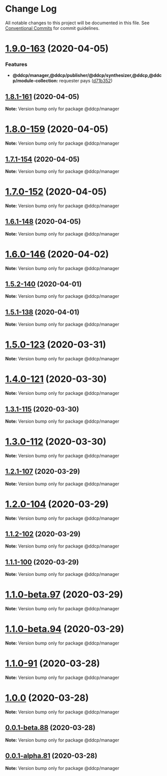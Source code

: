 # Change Log

All notable changes to this project will be documented in this file.
See [Conventional Commits](https://conventionalcommits.org) for commit guidelines.

# [1.9.0-163](https://github.com/curquhart/ddcp/compare/v1.8.1-161...v1.9.0-163) (2020-04-05)


### Features

* **@ddcp/manager,@ddcp/publisher/@ddcp/synthesizer,@ddcp,@ddcp/module-collection:** requester pays ([d71b352](https://github.com/curquhart/ddcp/commit/d71b35281aa6626d04353956ce89de05f1fe2fe9))





## [1.8.1-161](https://github.com/curquhart/ddcp/compare/v1.8.0-159...v1.8.1-161) (2020-04-05)

**Note:** Version bump only for package @ddcp/manager





# [1.8.0-159](https://github.com/curquhart/ddcp/compare/v1.7.1-154...v1.8.0-159) (2020-04-05)

**Note:** Version bump only for package @ddcp/manager





## [1.7.1-154](https://github.com/curquhart/ddcp/compare/v1.7.0-152...v1.7.1-154) (2020-04-05)

**Note:** Version bump only for package @ddcp/manager





# [1.7.0-152](https://github.com/curquhart/ddcp/compare/v1.6.1-148...v1.7.0-152) (2020-04-05)

**Note:** Version bump only for package @ddcp/manager





## [1.6.1-148](https://github.com/curquhart/ddcp/compare/v1.6.0-146...v1.6.1-148) (2020-04-05)

**Note:** Version bump only for package @ddcp/manager





# [1.6.0-146](https://github.com/curquhart/ddcp/compare/v1.5.2-140...v1.6.0-146) (2020-04-02)

**Note:** Version bump only for package @ddcp/manager





## [1.5.2-140](https://github.com/curquhart/ddcp/compare/v1.5.1-138...v1.5.2-140) (2020-04-01)

**Note:** Version bump only for package @ddcp/manager





## [1.5.1-138](https://github.com/curquhart/ddcp/compare/v1.5.0-123...v1.5.1-138) (2020-04-01)

**Note:** Version bump only for package @ddcp/manager





# [1.5.0-123](https://github.com/curquhart/ddcp/compare/v1.4.0-121...v1.5.0-123) (2020-03-31)

**Note:** Version bump only for package @ddcp/manager





# [1.4.0-121](https://github.com/curquhart/ddcp/compare/v1.3.1-115...v1.4.0-121) (2020-03-30)

**Note:** Version bump only for package @ddcp/manager





## [1.3.1-115](https://github.com/curquhart/ddcp/compare/v1.3.0-112...v1.3.1-115) (2020-03-30)

**Note:** Version bump only for package @ddcp/manager





# [1.3.0-112](https://github.com/curquhart/ddcp/compare/v1.2.1-107...v1.3.0-112) (2020-03-30)

**Note:** Version bump only for package @ddcp/manager





## [1.2.1-107](https://github.com/curquhart/ddcp/compare/v1.2.0-104...v1.2.1-107) (2020-03-29)

**Note:** Version bump only for package @ddcp/manager





# [1.2.0-104](https://github.com/curquhart/ddcp/compare/v1.1.2-102...v1.2.0-104) (2020-03-29)

**Note:** Version bump only for package @ddcp/manager





## [1.1.2-102](https://github.com/curquhart/ddcp/compare/v1.1.1-100...v1.1.2-102) (2020-03-29)

**Note:** Version bump only for package @ddcp/manager





## [1.1.1-100](https://github.com/curquhart/ddcp/compare/v1.1.0-beta.97...v1.1.1-100) (2020-03-29)

**Note:** Version bump only for package @ddcp/manager





# [1.1.0-beta.97](https://github.com/curquhart/ddcp/compare/v1.1.0-beta.94...v1.1.0-beta.97) (2020-03-29)

**Note:** Version bump only for package @ddcp/manager





# [1.1.0-beta.94](https://github.com/curquhart/ddcp/compare/v1.1.0-91...v1.1.0-beta.94) (2020-03-29)

**Note:** Version bump only for package @ddcp/manager





# [1.1.0-91](https://github.com/curquhart/ddcp/compare/v1.0.0...v1.1.0-91) (2020-03-28)

**Note:** Version bump only for package @ddcp/manager





# [1.0.0](https://github.com/curquhart/ddcp/compare/v0.0.1-beta.88...v1.0.0) (2020-03-28)

**Note:** Version bump only for package @ddcp/manager





## [0.0.1-beta.88](https://github.com/curquhart/ddcp/compare/v0.0.1-alpha.81...v0.0.1-beta.88) (2020-03-28)

**Note:** Version bump only for package @ddcp/manager





## [0.0.1-alpha.81](https://github.com/curquhart/ddcp/compare/v0.0.1-alpha.79...v0.0.1-alpha.81) (2020-03-28)

**Note:** Version bump only for package @ddcp/manager
